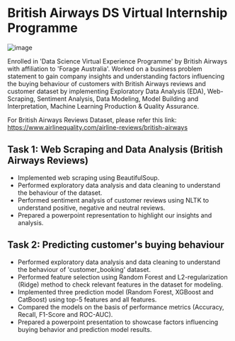 # British Airways DS Virtual Internship Programme
![image](https://user-images.githubusercontent.com/68168071/208015626-505dc939-4551-4ccc-a60e-18827d60bf66.png)

Enrolled in 'Data Science Virtual Experience Programme' by British Airways with affiliation to 'Forage Australia'. Worked on a business problem statement to gain company insights and understanding factors influencing the buying behaviour of customers with British Airways reviews and customer dataset by implementing Exploratory Data Analysis (EDA), Web-Scraping, Sentiment Analysis, Data Modeling, Model Building and Interpretation, Machine Learning Production & Quality Assurance. 

For British Airways Reviews Dataset, please refer this link: https://www.airlinequality.com/airline-reviews/british-airways 

## Task 1: Web Scraping and Data Analysis (British Airways Reviews)
- Implemented web scraping using BeautifulSoup.
- Performed exploratory data analysis and data cleaning to understand the behaviour of the dataset.
- Performed sentiment analysis of customer reviews using NLTK to understand positive, negative and neutral reviews.
- Prepared a powerpoint representation to highlight our insights and analysis.

## Task 2: Predicting customer's buying behaviour 
- Performed exploratory data analysis and data cleaning to understand the behaviour of 'customer_booking' dataset.
- Performed feature selection using Random Forest and L2-regularization (Ridge) method to check relevant features in the dataset for modeling.
- Implemented three prediction model (Random Forest, XGBoost and CatBoost) using top-5 features and all features.
- Compared the models on the basis of performance metrics (Accuracy, Recall, F1-Score and ROC-AUC).
- Prepared a powerpoint presentation to showcase factors influencing buying behavior and prediction model results. 
